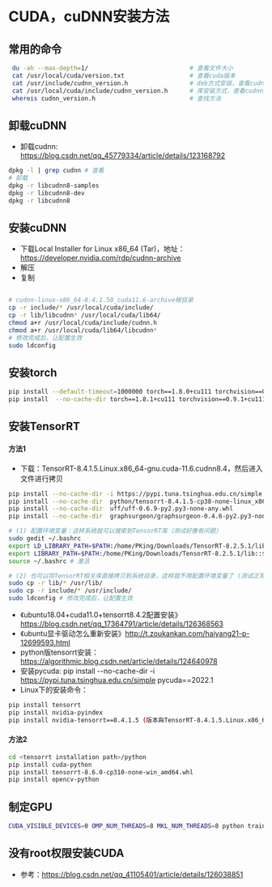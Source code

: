 # CUDA，cuDNN安装方法

## 常用的命令

```bash
 du -ah --max-depth=1/                            # 查看文件大小
 cat /usr/local/cuda/version.txt                  # 查看cuda版本
 cat /usr/include/cudnn_version.h                 # deb方式安装，查看cudnn版本
 cat /usr/local/cuda/include/cudnn_version.h      # 库安装方式，查看cudnn版本
 whereis cudnn_version.h                          # 查找方法
```

## 卸载cuDNN

- 卸载cudnn: https://blog.csdn.net/qq_45779334/article/details/123168792

```bash
dpkg -l | grep cudnn # 查看
# 卸载
dpkg -r libcudnn8-samples
dpkg -r libcudnn8-dev
dpkg -r libcudnn8
```

## 安装cuDNN

- 下载Local Installer for Linux x86_64 (Tar)，地址：https://developer.nvidia.com/rdp/cudnn-archive
- 解压
- 复制

```bash

# cudnn-linux-x86_64-8.4.1.50_cuda11.6-archive根目录
cp -r include/* /usr/local/cuda/include/ 
cp -r lib/libcudnn* /usr/local/cuda/lib64/ 
chmod a+r /usr/local/cuda/include/cudnn.h 
chmod a+r /usr/local/cuda/lib64/libcudnn*
# 修改完成后，让配置生效
sudo ldconfig
```

## 安装torch

```bash
pip install --default-timeout=1000000 torch==1.8.0+cu111 torchvision==0.9.0+cu111 torchaudio==0.8.0 -f https://download.pytorch.org/whl/torch_stable.html
pip install  --no-cache-dir torch==1.8.1+cu111 torchvision==0.9.1+cu111 torchaudio==0.8.1 -f https://download.pytorch.org/whl/torch_stable.html
```

## 安装TensorRT

#### 方法1
- 下载：TensorRT-8.4.1.5.Linux.x86_64-gnu.cuda-11.6.cudnn8.4，然后进入文件进行拷贝

```bash
pip install --no-cache-dir -i https://pypi.tuna.tsinghua.edu.cn/simple pycuda==2022.1
pip install --no-cache-dir  python/tensorrt-8.4.1.5-cp38-none-linux_x86_64.whl 
pip install --no-cache-dir  uff/uff-0.6.9-py2.py3-none-any.whl
pip install --no-cache-dir  graphsurgeon/graphsurgeon-0.4.6-py2.py3-none-any.whl

# (1) 配置环境变量：这样系统就可以搜索到TensorRT库（测试好像有问题）
sudo gedit ~/.bashrc
export LD_LIBRARY_PATH=$PATH:/home/PKing/Downloads/TensorRT-8.2.5.1/lib:$LD_LIBRARY_PATH
export LIBRARY_PATH=$PATH:/home/PKing/Downloads/TensorRT-8.2.5.1/lib::$LIBRARY_PATH
source ~/.bashrc # 激活

# (2) 也可以将TensorRT相关库直接拷贝到系统目录，这样就不用配置环境变量了 (测试正常)
sudo cp -r lib/* /usr/lib/
sudo cp -r include/* /usr/include/
sudo ldconfig # 修改完成后，让配置生效
```

- 《ubuntu18.04+cuda11.0+tensorrt8.4.2配置安装》https://blog.csdn.net/qq_17364791/article/details/126368563
- 《ubuntu显卡驱动怎么重新安装》http://t.zoukankan.com/haiyang21-p-12699593.html
- python版tensorrt安装：https://algorithmic.blog.csdn.net/article/details/124640978
- 安装pycuda: pip install --no-cache-dir -i https://pypi.tuna.tsinghua.edu.cn/simple pycuda==2022.1
- Linux下的安装命令：

```bash
pip install tensorrt
pip install nvidia-pyindex
pip install nvidia-tensorrt==8.4.1.5 (版本與TensorRT-8.4.1.5.Linux.x86_64-gnu.cuda-11.6.cudnn8.4匹配即可)
```

#### 方法2

```bash
cd <tensorrt installation path>/python
pip install cuda-python
pip install tensorrt-8.6.0-cp310-none-win_amd64.whl
pip install opencv-python
```

## 制定GPU

```bash
CUDA_VISIBLE_DEVICES=0 OMP_NUM_THREADS=8 MKL_NUM_THREADS=8 python train.py
```


## 没有root权限安装CUDA
- 参考：https://blog.csdn.net/qq_41105401/article/details/126038851 